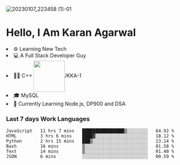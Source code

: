 ![20230107_223458 (1)-01](https://user-images.githubusercontent.com/85556603/212357966-4002f7aa-471b-4b3c-923d-f2b0d543cad5.jpeg)


<h1>Hello, I Am Karan Agarwal</h1>
<li>⚙ Learning New Tech</li>
<li>💻 A Full Stack Developer Guy</li>
<li>👨‍💻 C++ <img align="center" width="85" src="https://img.shields.io/badge/-LeetCode-FFA116?style=for-the-badge&logo=LeetCode&logoColor=black"/>/KKA-1</li> 
<li>🎓 MySQL 
<li>🙌 Currently Learning Node.js, DP900 and DSA</li>  
   
<h3>Last 7 days Work Languages </h3> 
     
<!--START_SECTION:waka-->

```text
JavaScript   11 hrs 7 mins   ████████████████▒░░░░░░░░   64.92 %
HTML         3 hrs 6 mins    ████▓░░░░░░░░░░░░░░░░░░░░   18.12 %
Python       2 hrs 15 mins   ███▒░░░░░░░░░░░░░░░░░░░░░   13.14 %
Bash         16 mins         ▒░░░░░░░░░░░░░░░░░░░░░░░░   01.58 %
Text         14 mins         ▒░░░░░░░░░░░░░░░░░░░░░░░░   01.40 %
JSON         6 mins          ░░░░░░░░░░░░░░░░░░░░░░░░░   00.59 %
```

<!--END_SECTION:waka-->
